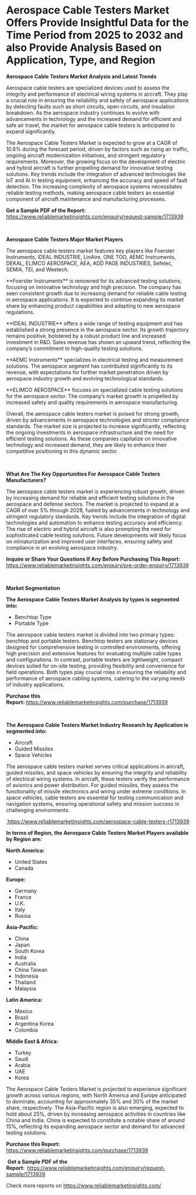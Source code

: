 <p><h1>Aerospace Cable Testers Market Offers Provide Insightful Data for the Time Period from 2025 to 2032 and also Provide Analysis Based on Application, Type, and Region</h1></p><p><strong>Aerospace Cable Testers Market Analysis and Latest Trends</strong></p>
<p><p>Aerospace cable testers are specialized devices used to assess the integrity and performance of electrical wiring systems in aircraft. They play a crucial role in ensuring the reliability and safety of aerospace applications by detecting faults such as short circuits, open circuits, and insulation breakdown. As the aerospace industry continues to evolve with advancements in technology and the increased demand for efficient and safe air travel, the market for aerospace cable testers is anticipated to expand significantly. </p><p>The Aerospace Cable Testers Market is expected to grow at a CAGR of 10.6% during the forecast period, driven by factors such as rising air traffic, ongoing aircraft modernization initiatives, and stringent regulatory requirements. Moreover, the growing focus on the development of electric and hybrid aircraft is further propelling demand for innovative testing solutions. Key trends include the integration of advanced technologies like IoT and AI in testing equipment, enhancing the accuracy and speed of fault detection. The increasing complexity of aerospace systems necessitates reliable testing methods, making aerospace cable testers an essential component of aircraft maintenance and manufacturing processes.</p></p>
<p><strong>Get a Sample PDF of the Report:&nbsp;</strong> <a href="https://www.reliablemarketinsights.com/enquiry/request-sample/1713939?utm_campaign=2717&utm_medium=2&utm_source=Github&utm_content=ia&utm_term=28032025&utm_id=aerospace-cable-testers">https://www.reliablemarketinsights.com/enquiry/request-sample/1713939</a></p>
<p>&nbsp;</p>
<p><strong>Aerospace Cable Testers Major Market Players</strong></p>
<p><p>The aerospace cable testers market features key players like Foerster Instruments, IDEAL INDUSTRIE, LinAire, ONE TOO, AEMC Instruments, DEKAL, ELIMCO AEROSPACE, AEA, ADD PAGE INDUSTRIES, Sefelec, SEMIA, TEI, and Weetech. </p><p>**Foerster Instruments** is renowned for its advanced testing solutions, focusing on innovative technology and high precision. The company has seen consistent growth due to increasing demand for reliable cable testing in aerospace applications. It is expected to continue expanding its market share by enhancing product capabilities and adapting to new aerospace regulations.</p><p>**IDEAL INDUSTRIE** offers a wide range of testing equipment and has established a strong presence in the aerospace sector. Its growth trajectory remains positive, bolstered by a robust product line and increased investment in R&D. Sales revenue has shown an upward trend, reflecting the company’s commitment to high-quality testing solutions.</p><p>**AEMC Instruments** specializes in electrical testing and measurement solutions. The aerospace segment has contributed significantly to its revenue, with expectations for further market penetration driven by aerospace industry growth and evolving technological standards.</p><p>**ELIMCO AEROSPACE** focuses on specialized cable testing solutions for the aerospace sector. The company’s market growth is propelled by increased safety and quality requirements in aerospace manufacturing. </p><p>Overall, the aerospace cable testers market is poised for strong growth, driven by advancements in aerospace technologies and stricter compliance standards. The market size is projected to increase significantly, reflecting the ongoing investments in aerospace infrastructure and the need for efficient testing solutions. As these companies capitalize on innovative technology and increased demand, they are likely to enhance their competitive positioning in this dynamic sector.</p></p>
<p>&nbsp;</p>
<p><strong>What Are The Key Opportunities For Aerospace Cable Testers Manufacturers?</strong></p>
<p><p>The aerospace cable testers market is experiencing robust growth, driven by increasing demand for reliable and efficient testing solutions in the aerospace and defense sectors. The market is projected to expand at a CAGR of over 5% through 2028, fueled by advancements in technology and stringent regulatory standards. Key trends include the integration of digital technologies and automation to enhance testing accuracy and efficiency. The rise of electric and hybrid aircraft is also prompting the need for sophisticated cable testing solutions. Future developments will likely focus on miniaturization and improved user interfaces, ensuring safety and compliance in an evolving aerospace industry.</p></p>
<p><strong>Inquire or Share Your Questions If Any Before Purchasing This Report:</strong> <a href="https://www.reliablemarketinsights.com/enquiry/pre-order-enquiry/1713939?utm_campaign=2717&utm_medium=2&utm_source=Github&utm_content=ia&utm_term=28032025&utm_id=aerospace-cable-testers">https://www.reliablemarketinsights.com/enquiry/pre-order-enquiry/1713939</a></p>
<p>&nbsp;</p>
<p><strong>Market Segmentation</strong></p>
<p><strong>The Aerospace Cable Testers Market Analysis by types is segmented into:</strong></p>
<p><ul><li>Benchtop Type</li><li>Portable Type</li></ul></p>
<p><p>The aerospace cable testers market is divided into two primary types: benchtop and portable testers. Benchtop testers are stationary devices designed for comprehensive testing in controlled environments, offering high precision and extensive features for evaluating multiple cable types and configurations. In contrast, portable testers are lightweight, compact devices suited for on-site testing, providing flexibility and convenience for field operations. Both types play crucial roles in ensuring the reliability and performance of aerospace cabling systems, catering to the varying needs of industry applications.</p></p>
<p><strong>Purchase this Report:&nbsp;</strong><a href="https://www.reliablemarketinsights.com/purchase/1713939?utm_campaign=2717&utm_medium=2&utm_source=Github&utm_content=ia&utm_term=28032025&utm_id=aerospace-cable-testers">https://www.reliablemarketinsights.com/purchase/1713939</a></p>
<p>&nbsp;</p>
<p><strong>The Aerospace Cable Testers Market Industry Research by Application is segmented into:</strong></p>
<p><ul><li>Aircraft</li><li>Guided Missiles</li><li>Space Vehicles</li></ul></p>
<p><p>The aerospace cable testers market serves critical applications in aircraft, guided missiles, and space vehicles by ensuring the integrity and reliability of electrical wiring systems. In aircraft, these testers verify the performance of avionics and power distribution. For guided missiles, they assess the functionality of missile electronics and wiring under extreme conditions. In space vehicles, cable testers are essential for testing communication and navigation systems, ensuring operational safety and mission success in challenging environments.</p></p>
<p><a href="https://www.reliablemarketinsights.com/aerospace-cable-testers-r1713939?utm_campaign=2717&utm_medium=2&utm_source=Github&utm_content=ia&utm_term=28032025&utm_id=aerospace-cable-testers">&nbsp;https://www.reliablemarketinsights.com/aerospace-cable-testers-r1713939</a></p>
<p><strong>In terms of Region, the Aerospace Cable Testers Market Players available by Region are:</strong></p>
<p>
    <p> <strong> North America: </strong>
        <ul>
            <li>United States</li>
            <li>Canada</li>
        </ul>
        </p> 
    <p> <strong> Europe: </strong>
        <ul>
            <li>Germany</li>
            <li>France</li>
            <li>U.K.</li>
            <li>Italy</li>
            <li>Russia</li>
        </ul>
        </p> 
    <p> <strong> Asia-Pacific: </strong>
        <ul>
            <li>China</li>
            <li>Japan</li>
            <li>South Korea</li>
            <li>India</li>
            <li>Australia</li>
            <li>China Taiwan</li>
            <li>Indonesia</li>
            <li>Thailand</li>
            <li>Malaysia</li>
        </ul>
        </p> 
    <p> <strong> Latin America: </strong>
        <ul>
            <li>Mexico</li>
            <li>Brazil</li>
            <li>Argentina Korea</li>
            <li>Colombia</li>
        </ul>
        </p> 
    <p> <strong> Middle East & Africa: </strong>
        <ul>
            <li>Turkey</li>
            <li>Saudi</li>
            <li>Arabia</li>
            <li>UAE</li>
            <li>Korea</li>
        </ul>
    </p>
    </p>
<p><p>The Aerospace Cable Testers Market is projected to experience significant growth across various regions, with North America and Europe anticipated to dominate, accounting for approximately 35% and 30% of the market share, respectively. The Asia-Pacific region is also emerging, expected to hold about 25%, driven by increasing aerospace activities in countries like China and India. China is expected to constitute a notable share of around 15%, reflecting its expanding aerospace sector and demand for advanced testing solutions.</p></p>
<p><strong>Purchase this Report: </strong><a href="https://www.reliablemarketinsights.com/purchase/1713939?utm_campaign=2717&utm_medium=2&utm_source=Github&utm_content=ia&utm_term=28032025&utm_id=aerospace-cable-testers">https://www.reliablemarketinsights.com/purchase/1713939</a></p>
<p>&nbsp;<strong>Get a Sample PDF of the Report:&nbsp;&nbsp;</strong><a href="https://www.reliablemarketinsights.com/enquiry/request-sample/1713939?utm_campaign=2717&utm_medium=2&utm_source=Github&utm_content=ia&utm_term=28032025&utm_id=aerospace-cable-testers">https://www.reliablemarketinsights.com/enquiry/request-sample/1713939</a></p>
<p><strong></strong></p>
<p>Check more reports on <a href="https://www.reliablemarketinsights.com/?utm_campaign=2717&utm_medium=2&utm_source=Github&utm_content=ia&utm_term=28032025&utm_id=aerospace-cable-testers">https://www.reliablemarketinsights.com/</a></p>